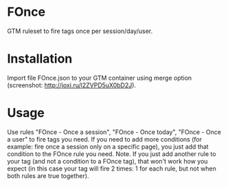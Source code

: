 # FOnce
GTM ruleset to fire tags once per session/day/user.

# Installation
Import file FOnce.json to your GTM container using merge option (screenshot: http://joxi.ru/l2ZVPD5uX0bD2J).

# Usage
Use rules "FOnce - Once a session", "FOnce - Once today", "FOnce - Once a user" to fire tags you need.
If you need to add more conditions (for example: fire once a session only on a specific page), you just add that condition to the FOnce rule you need.
Note. If you just add another rule to your tag (and not a condition to a FOnce tag), that won't work how you expect (in this case your tag will fire 2 times: 1 for each rule, but not when both rules are true together).

